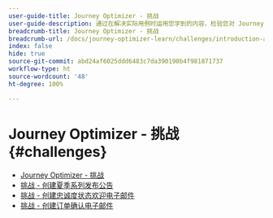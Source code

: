 ```yaml
---
user-guide-title: Journey Optimizer - 挑战
user-guide-description: 通过在解决实际用例时运用您学到的内容，检验您对 Journey Optimizer 知识的掌握情况。
breadcrumb-title: Journey Optimizer - 挑战
breadcrumb-url: /docs/journey-optimizer-learn/challenges/introduction-and-prerequisites.html
index: false
hide: true
source-git-commit: abd24af6025ddd6483c7da390190b4f981871737
workflow-type: ht
source-wordcount: '48'
ht-degree: 100%

---
```



# Journey Optimizer - 挑战 {#challenges}

+ [Journey Optimizer - 挑战](/help/challenges/introduction-and-prerequisites.md)
+ [挑战 - 创建夏季系列发布公告](/help/challenges/summer-collection-announcement-challenge.md)
+ [挑战 - 创建忠诚度状态欢迎电子邮件](/help/challenges/loyalty-status-welcome-email-challenge.md)
+ [挑战 - 创建订单确认电子邮件](/help/challenges/order-confirmation-challenge.md)
